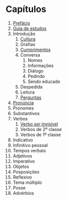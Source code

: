# Capítulos

1. [Prefácio](/xavante/gramática/prefácio/)
2. [Guia de estudos](/xavante/gramática/guia%20de%20estudos/)
3. Introdução
   1. [Cultura](/xavante/gramática/capítulos/cultura/)
   2. Grafias
   3. [Cumprimentos](/xavante/gramática/capítulos/introdução/cumprimentos/)
   4. Conversa
      1. Nomes
      2. Informações
      3. Diálogo
      4. Pedindo
      5. Sendo educado
   5. Despedida
   6. Leitura
   7. [Perguntas](/xavante/gramática/capítulos/introdução/perguntas/)
4. [Pronúncia](/xavante/gramática/capítulos/pronúncia/)
5. Pronomes
6. Substantivos
7. Verbos
   1. [Verbo *ser* invisível](/xavante/gramática/capítulos/verbos/)
   2. Verbos de 2º classe
   3. Verbos de 1º classe
8. Indicativo
9. Infinitivo pessoal
10. Tempos verbais
11. Adjetivos
12. Imperativo
13. Objetos
14. Posposições
15. Reflexivo
16. Tema múltiplo
17. Posse
18. Advérbios
